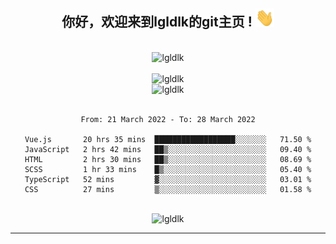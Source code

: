 <div align="center">
<h2> 你好，欢迎来到lgldlk的git主页 ! <img src="https://github.com/lgldlk/lgldlk/blob/main/gifs/Hi.gif" width="30px"></h2>
</div>

<div align="center">
 </br>
 <img src="http://aiitapp.cn:8091/?color=rgba(37,144,118,1)&shadowColor=rgba(12,16,20,1)&fontSize=120&&shadowOffsetX=9&shadowOffsetY=11" height="26px" alt="lgldlk" />
 </br>

   </br>
 <img src="https://github-readme-stats.vercel.app/api?username=lgldlk&show_icons=true&theme=gotham&locale=cn" alt="lgldlk" />
 

</br>

<img  src="http://github-readme-stats.vercel.app/api/top-langs/?username=lgldlk&show_icons=true&theme=gotham&locale=cn&layout=compact" alt="lgldlk"/>  
</br>
</br>

<!--START_SECTION:waka-->

```text
From: 21 March 2022 - To: 28 March 2022

Vue.js       20 hrs 35 mins  ██████████████████░░░░░░░   71.50 %
JavaScript   2 hrs 42 mins   ██▒░░░░░░░░░░░░░░░░░░░░░░   09.40 %
HTML         2 hrs 30 mins   ██▒░░░░░░░░░░░░░░░░░░░░░░   08.69 %
SCSS         1 hr 33 mins    █▒░░░░░░░░░░░░░░░░░░░░░░░   05.40 %
TypeScript   52 mins         ▓░░░░░░░░░░░░░░░░░░░░░░░░   03.01 %
CSS          27 mins         ▒░░░░░░░░░░░░░░░░░░░░░░░░   01.58 %
```

<!--END_SECTION:waka-->

 </br>
  <img src="https://visitor-badge.glitch.me/badge?page_id=lgldlk" alt="lgldlk" />

---

 

